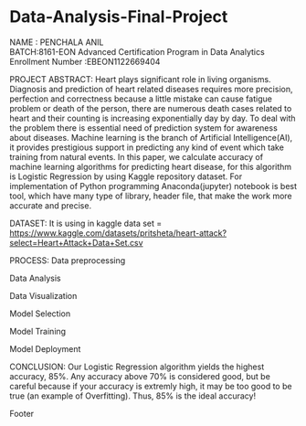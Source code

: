 # Data-Analysis-Final-Project
NAME : PENCHALA ANIL    
BATCH:8161-EON Advanced Certification Program in Data Analytics    
Enrollment Number :EBEON1122669404


PROJECT ABSTRACT:
Heart plays significant role in living organisms. Diagnosis and prediction of heart related diseases requires more precision, perfection and correctness because a little mistake can cause fatigue problem or death of the person, there are numerous death cases related to heart and their counting is increasing exponentially day by day. To deal with the problem there is essential need of prediction system for awareness about diseases. Machine learning is the branch of Artificial Intelligence(AI), it provides prestigious support in predicting any kind of event which take training from natural events. In this paper, we calculate accuracy of machine learning algorithms for predicting heart disease, for this algorithm is Logistic Regression by using Kaggle repository dataset. For implementation of Python programming Anaconda(jupyter) notebook is best tool, which have many type of library, header file, that make the work more accurate and precise.

DATASET:
It is using in kaggle data set = https://www.kaggle.com/datasets/pritsheta/heart-attack?select=Heart+Attack+Data+Set.csv

PROCESS:
Data preprocessing

Data Analysis

Data Visualization

Model Selection

Model Training

Model Deployment

CONCLUSION:
Our Logistic Regression algorithm yields the highest accuracy, 85%. Any accuracy above 70% is considered good, but be careful because if your accuracy is extremly high, it may be too good to be true (an example of Overfitting). Thus, 85% is the ideal accuracy!

Footer
